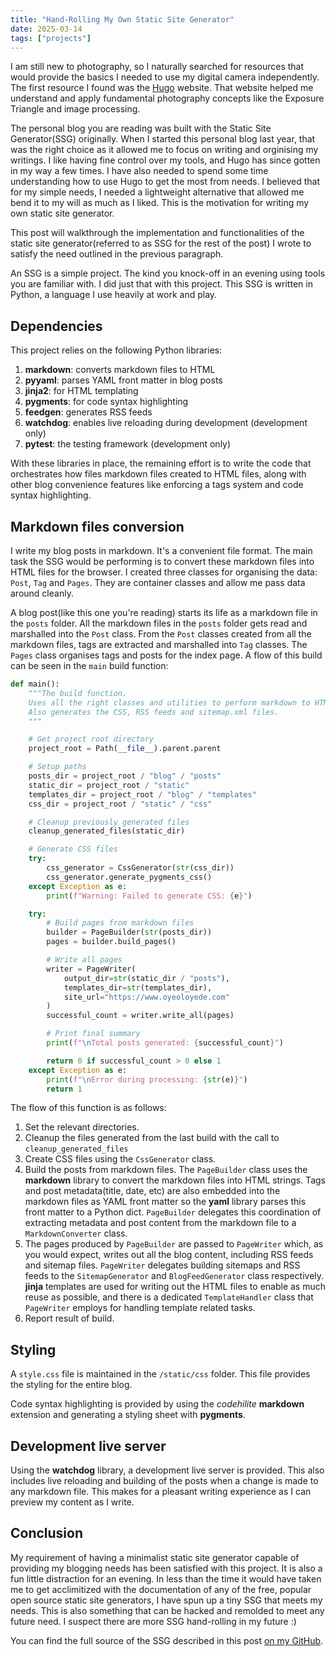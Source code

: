 ```yaml
---
title: "Hand-Rolling My Own Static Site Generator"
date: 2025-03-14
tags: ["projects"]
---
```


I am still new to photography, so I naturally searched for resources that would provide the basics I needed to use my digital camera independently. The first resource I found was the [Hugo](https://gohugo.io/) website. That website helped me understand and apply fundamental photography concepts like the Exposure Triangle and image processing.

The personal blog you are reading was built with the Static Site Generator(SSG) originally. When I started this personal blog last year, that was the right choice as it allowed me to focus on writing and orginising my writings. I like having fine control over my tools, and Hugo has since gotten in my way a few times. I have also needed to spend some time understanding how to use Hugo to get the most from needs. I believed that for my simple needs, I needed a lightweight alternative that allowed me bend it to my will as much as I liked. This is the motivation for writing my own static site generator.

This post will walkthrough the implementation and functionalities of the static site generator(referred to as SSG for the rest of the post) I wrote to satisfy the need outlined in the previous paragraph.

An SSG is a simple project. The kind you knock-off in an evening using tools you are familiar with. I did just that with this project. This SSG is written in Python, a language I use heavily at work and play. 

## Dependencies

This project relies on the following Python libraries:

1. **markdown**: converts markdown files to HTML
2. **pyyaml**: parses YAML front matter in blog posts
3. **jinja2**: for HTML templating
4. **pygments**: for code syntax highlighting
5. **feedgen**: generates RSS feeds
6. **watchdog**: enables live reloading during development (development only)
7. **pytest**: the testing framework (development only)

With these libraries in place, the remaining effort is to write the code that orchestrates how files markdown files created to HTML files, along with other blog convenience features like enforcing a tags system and code syntax highlighting. 

## Markdown files conversion

I write my blog posts in markdown. It's a convenient file format. The main task the SSG would be performing is to convert these markdown files into HTML files for the browser. I created three classes for organising the data: `Post`, `Tag` and `Pages`. They are container classes and allow me pass data around cleanly.

A blog post(like this one you're reading) starts its life as a markdown file in the `posts` folder. All the markdown files in the `posts` folder gets read and marshalled into the `Post` class. From the `Post` classes created from all the markdown files, tags are extracted and marshalled into `Tag` classes. The `Pages` class organises tags and posts for the index page. A flow of this build can be seen in the `main` build function:

```py
def main():
    """The build function.
    Uses all the right classes and utilities to perform markdown to HTML conversion.
    Also generates the CSS, RSS feeds and sitemap.xml files.
    """

    # Get project root directory
    project_root = Path(__file__).parent.parent

    # Setup paths
    posts_dir = project_root / "blog" / "posts"
    static_dir = project_root / "static"
    templates_dir = project_root / "blog" / "templates"
    css_dir = project_root / "static" / "css"

    # Cleanup previously generated files
    cleanup_generated_files(static_dir)

    # Generate CSS files
    try:
        css_generator = CssGenerator(str(css_dir))
        css_generator.generate_pygments_css()
    except Exception as e:
        print(f"Warning: Failed to generate CSS: {e}")

    try:
        # Build pages from markdown files
        builder = PageBuilder(str(posts_dir))
        pages = builder.build_pages()

        # Write all pages
        writer = PageWriter(
            output_dir=str(static_dir / "posts"),
            templates_dir=str(templates_dir),
            site_url="https://www.oyeoloyede.com"
        )
        successful_count = writer.write_all(pages)

        # Print final summary
        print(f"\nTotal posts generated: {successful_count}")

        return 0 if successful_count > 0 else 1
    except Exception as e:
        print(f"\nError during processing: {str(e)}")
        return 1
```

The flow of this function is as follows:

1. Set the relevant directories.
2. Cleanup the files generated from the last build with the call to `cleanup_generated_files`
3. Create CSS files using the `CssGenerator` class.
4. Build the posts from markdown files. The `PageBuilder` class uses the **markdown** library to convert the markdown files into HTML strings. Tags and post metadata(title, date, etc) are also embedded into the markdown files as YAML front matter so the **yaml** library parses this front matter to a Python dict. `PageBuilder` delegates this coordination of extracting metadata and post content from the markdown file to a `MarkdownConverter` class.
5. The pages produced by `PageBuilder` are passed to `PageWriter` which, as you would expect, writes out all the blog content, including RSS feeds and sitemap files. `PageWriter` delegates building sitemaps and RSS feeds to the `SitemapGenerator` and `BlogFeedGenerator` class respectively. **jinja** templates are used for writing out the HTML files to enable as much reuse as possible, and there is a dedicated `TemplateHandler` class that `PageWriter` employs for handling template related tasks.
6. Report result of build.

## Styling

A `style.css` file is maintained in the `/static/css` folder. This file provides the styling for the entire blog.

Code syntax highlighting is provided by using the _codehilite_ **markdown** extension and generating a styling sheet with **pygments**.

## Development live server

Using the **watchdog** library, a development live server is provided. This also includes live reloading and building of the posts when a change is made to any markdown file. This makes for a pleasant writing experience as I can preview my content as I write.

## Conclusion

My requirement of having a minimalist static site generator capable of providing my blogging needs has been satisfied with this project. It is also a fun little distraction for an evening. In less than the time it would have taken me to get acclimitized with the documentation of any of the free, popular open source static site generators, I have spun up a tiny SSG that meets my needs. This is also something that can be hacked and remolded to meet any future need. I suspect there are more SSG hand-rolling in my future :)

You can find the full source of the SSG described in this post [on my GitHub](https://github.com/Oyekunle-Mark/blog).
